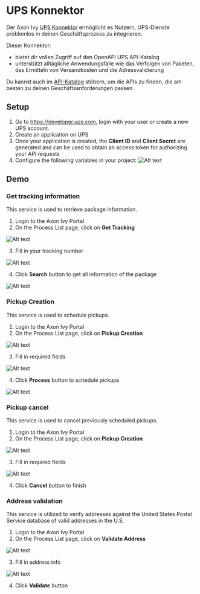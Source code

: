 # UPS Konnektor

Der Axon Ivy [UPS Konnektor](https://developer.ups.com/catalog) ermöglicht es Nutzern, UPS-Dienste problemlos in deinen Geschäftsprozess zu integrieren.

Dieser Konnektor:

- bietet dir vollen Zugriff auf den OpenAPI UPS API-Katalog
- unterstützt alltägliche Anwendungsfälle wie das Verfolgen von Paketen, das Ermitteln von Versandkosten und die Adressvalidierung

Du kannst auch im [API-Katalog](https://developer.ups.com/catalog) stöbern, um die APIs zu finden, die am besten zu deinen Geschäftsanforderungen passen.

## Setup
1. Go to https://developer.ups.com, login with your user or create a new UPS account.
2. Create an application on UPS
3. Once your application is created, the **Client ID** and **Client Secret** are generated and can be used to obtain an access token for authorizing your API requests
4. Configure the following variables in your project:
![Alt text](images/image-11.png)

## Demo
### Get tracking information
This service is used to retrieve package information.
1. Login to the Axon Ivy Portal
2. On the Process List page, click on **Get Tracking**

![Alt text](images/image-1.png)

3. Fill in your tracking number

![Alt text](images/image-2.png)

4. Click **Search** button to get all information of the package

![Alt text](images/image-3.png)

### Pickup Creation
This service is used to schedule pickups.
1. Login to the Axon Ivy Portal
2. On the Process List page, click on **Pickup Creation**

![Alt text](images/image-5.png)

3. Fill in required fields

![Alt text](images/image-4.png)

4. Click **Process** button to schedule pickups

![Alt text](images/image-12.png)

### Pickup cancel
This service is used to cancel previously scheduled pickups.
1. Login to the Axon Ivy Portal
2. On the Process List page, click on **Pickup Creation**

![Alt text](images/image-8.png)

3. Fill in required fields

![Alt text](images/image-7.png)

4. Click **Cancel** button to finish

### Address validation
This service is utilized to verify addresses against the United States Postal Service database of valid addresses in the U.S.
1. Login to the Axon Ivy Portal
2. On the Process List page, click on **Validate Address**

![Alt text](images/image-9.png)

3. Fill in address info

![Alt text](images/image-10.png)

4. Click **Validate** button

